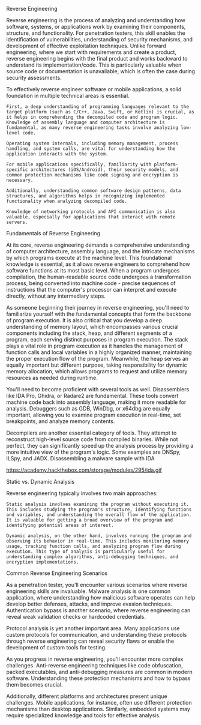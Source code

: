 Reverse Engineering

Reverse engineering is the process of analyzing and understanding how software, systems, or applications work by examining their components, structure, and functionality. For penetration testers, this skill enables the identification of vulnerabilities, understanding of security mechanisms, and development of effective exploitation techniques. Unlike forward engineering, where we start with requirements and create a product, reverse engineering begins with the final product and works backward to understand its implementation/code. This is particularly valuable when source code or documentation is unavailable, which is often the case during security assessments.

To effectively reverse engineer software or mobile applications, a solid foundation in multiple technical areas is essential.

    First, a deep understanding of programming languages relevant to the target platform (such as C/C++, Java, Swift, or Kotlin) is crucial, as it helps in comprehending the decompiled code and program logic. Knowledge of assembly language and computer architecture is fundamental, as many reverse engineering tasks involve analyzing low-level code.

    Operating system internals, including memory management, process handling, and system calls, are vital for understanding how the application interacts with the system.

    For mobile applications specifically, familiarity with platform-specific architectures (iOS/Android), their security models, and common protection mechanisms like code signing and encryption is necessary.

    Additionally, understanding common software design patterns, data structures, and algorithms helps in recognizing implemented functionality when analyzing decompiled code.

    Knowledge of networking protocols and API communication is also valuable, especially for applications that interact with remote servers.

Fundamentals of Reverse Engineering

At its core, reverse engineering demands a comprehensive understanding of computer architecture, assembly language, and the intricate mechanisms by which programs execute at the machine level. This foundational knowledge is essential, as it allows reverse engineers to comprehend how software functions at its most basic level. When a program undergoes compilation, the human-readable source code undergoes a transformation process, being converted into machine code - precise sequences of instructions that the computer's processor can interpret and execute directly, without any intermediary steps.

As someone beginning their journey in reverse engineering, you'll need to familiarize yourself with the fundamental concepts that form the backbone of program execution. It is also critical that you develop a deep understanding of memory layout, which encompasses various crucial components including the stack, heap, and different segments of a program, each serving distinct purposes in program execution. The stack plays a vital role in program execution as it handles the management of function calls and local variables in a highly organized manner, maintaining the proper execution flow of the program. Meanwhile, the heap serves an equally important but different purpose, taking responsibility for dynamic memory allocation, which allows programs to request and utilize memory resources as needed during runtime.

You'll need to become proficient with several tools as well. Disassemblers like IDA Pro, Ghidra, or Radare2 are fundamental. These tools convert machine code back into assembly language, making it more readable for analysis. Debuggers such as GDB, WinDbg, or x64dbg are equally important, allowing you to examine program execution in real-time, set breakpoints, and analyze memory contents.

Decompilers are another essential category of tools. They attempt to reconstruct high-level source code from compiled binaries. While not perfect, they can significantly speed up the analysis process by providing a more intuitive view of the program's logic. Some examples are DNSpy, ILSpy, and JADX.
Disassembling a malware sample with IDA

https://academy.hackthebox.com/storage/modules/295/ida.gif

Static vs. Dynamic Analysis

Reverse engineering typically involves two main approaches:

    Static analysis involves examining the program without executing it. This includes studying the program's structure, identifying functions and variables, and understanding the overall flow of the application. It is valuable for getting a broad overview of the program and identifying potential areas of interest.

    Dynamic analysis, on the other hand, involves running the program and observing its behavior in real-time. This includes monitoring memory usage, tracking function calls, and analyzing program flow during execution. This type of analysis is particularly useful for understanding complex algorithms, anti-debugging techniques, and encryption implementations.

Common Reverse Engineering Scenarios

As a penetration tester, you'll encounter various scenarios where reverse engineering skills are invaluable. Malware analysis is one common application, where understanding how malicious software operates can help develop better defenses, attacks, and improve evasion techniques. Authentication bypass is another scenario, where reverse engineering can reveal weak validation checks or hardcoded credentials.

Protocol analysis is yet another important area. Many applications use custom protocols for communication, and understanding these protocols through reverse engineering can reveal security flaws or enable the development of custom tools for testing.

As you progress in reverse engineering, you'll encounter more complex challenges. Anti-reverse engineering techniques like code obfuscation, packed executables, and anti-debugging measures are common in modern software. Understanding these protection mechanisms and how to bypass them becomes crucial.

Additionally, different platforms and architectures present unique challenges. Mobile applications, for instance, often use different protection mechanisms than desktop applications. Similarly, embedded systems may require specialized knowledge and tools for effective analysis.


